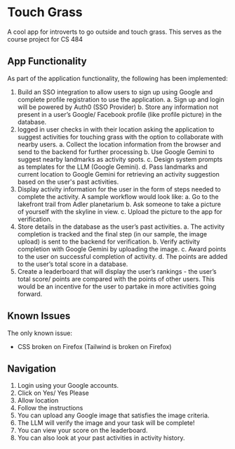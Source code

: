 # Touch Grass

A cool app for introverts to go outside and touch grass.
This serves as the course project for CS 484

## App Functionality

As part of the application functionality, the following has been implemented:

1. Build an SSO integration to allow users to sign up using Google and complete profile registration to use the application.
   a. Sign up and login will be powered by Auth0 (SSO Provider)
   b. Store any information not present in a user’s Google/ Facebook profile (like profile picture) in the database.
2. logged in user checks in with their location asking the application to suggest activities for touching grass with the option to collaborate with nearby users.
   a. Collect the location information from the browser and send to the backend for further processing
   b. Use Google Gemini to suggest nearby landmarks as activity spots.
   c. Design system prompts as templates for the LLM (Google Gemini).
   d. Pass landmarks and current location to Google Gemini for retrieving an activity suggestion based on the user's past activities.
3. Display activity information for the user in the form of steps needed to complete the activity. A sample workflow would look like:
   a. Go to the lakefront trail from Adler planetarium
   b. Ask someone to take a picture of yourself with the skyline in view.
   c. Upload the picture to the app for verification.
4. Store details in the database as the user’s past activities.
   a. The activity completion is tracked and the final step (in our sample, the image upload) is sent to the backend for verification.
   b. Verify activity completion with Google Gemini by uploading the image.
   c. Award points to the user on successful completion of activity.
   d. The points are added to the user’s total score in a database.
5. Create a leaderboard that will display the user’s rankings - the user’s total score/ points are compared with the points of other users. This would be an incentive for the user to partake in more activities going forward.

## Known Issues

The only known issue:

-   CSS broken on Firefox (Tailwind is broken on Firefox)

## Navigation

1. Login using your Google accounts.
2. Click on Yes/ Yes Please
3. Allow location
4. Follow the instructions
5. You can upload any Google image that satisfies the image criteria.
6. The LLM will verify the image and your task will be complete!
7. You can view your score on the leaderboard.
8. You can also look at your past activities in activity history.
